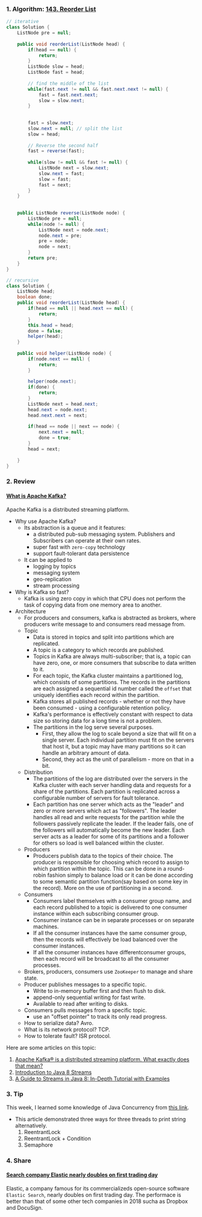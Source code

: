 ### 1. Algorithm: [143. Reorder List](https://leetcode.com/problems/reorder-list/description/)
```Java
// iterative
class Solution {
    ListNode pre = null;
    
    public void reorderList(ListNode head) {
        if(head == null) {
            return;
        }
        ListNode slow = head;
        ListNode fast = head;
        
        // find the middle of the list
        while(fast.next != null && fast.next.next != null) {
            fast = fast.next.next;
            slow = slow.next;
        }
        
        
        fast = slow.next;
        slow.next = null; // split the list
        slow = head;
        
        // Reverse the second half
        fast = reverse(fast);
        
        while(slow != null && fast != null) {
            ListNode next = slow.next;
            slow.next = fast;
            slow = fast;
            fast = next;
        }
    }
    
    
    public ListNode reverse(ListNode node) {
        ListNode pre = null;
        while(node != null) {
            ListNode next = node.next;
            node.next = pre;
            pre = node; 
            node = next;
        }
        return pre;
    }
}

// recursive
class Solution {
    ListNode head;
    boolean done;
    public void reorderList(ListNode head) {
        if(head == null || head.next == null) {
            return;
        }
        this.head = head;
        done = false;
        helper(head);
    }
    
    public void helper(ListNode node) {
        if(node.next == null) {
            return;
        }
        
        helper(node.next);
        if(done) {
            return;
        }
        ListNode next = head.next;
        head.next = node.next;
        head.next.next = next;
        
        if(head == node || next == node) {
            next.next = null;
            done = true;
        }
        head = next;
        
    }
}

```

### 2. Review
#### [What is Apache Kafka?](https://puncsky.com/notes/61-what-is-apache-kafka)<br/>
Apache Kafka is a distributed streaming platform.
  - Why use Apache Kafka?
    - Its abstraction is a queue and it features:
      - a distributed pub-sub messaging system. Publishers and Subscribers can operate at their own rates.
      - super fast with `zero-copy` technology
      - support fault-tolerant data persistence
    - It can be applied to 
      - logging by topics
      - messaging system
      - geo-replication
      - stream processing
  - Why is Kafka so fast?
    - Kafka is using zero copy in which that CPU does not perform the task of copying data from one memory area to another.
  - Architecture
    - For producers and consumers, kafka is abstracted as brokers, where producers write message to and consumers read message from.
    - Topic
      - Data is stored in topics and split into partitions which are replicated.
      - A topic is a category to which records are published. 
      - Topics in Kafka are always multi-subscriber; that is, a topic can have zero, one, or more consumers that subscribe to data written to it.
      - For each topic, the Kafka cluster maintains a partitioned log, which consists of some partitions. The records in the partitions are each assigned a sequential id number called the `offset` that uniquely identifies each record within the partition.
      - Kafka stores all published records - whether or not they have been consumed - using a configurable retention policy. 
      - Kafka's performance is effectively constant with respect to data size so storing data for a long time is not a problem.
      - The partitions in the log serve several purposes.
        - First, they allow the log to scale beyond a size that will fit on a single server. Each individual partition must fit on the servers that host it, but a topic may have many partitions so it can handle an arbitrary amount of data.
        - Second, they act as the unit of parallelism - more on that in a bit.
    - Distribution
      - The partitions of the log are distributed over the servers in the Kafka cluster with each server handling data and requests for a share of the partitions. Each partition is replicated across a configurable number of servers for fault tolerance.
      - Each partition has one server which acts as the "leader" and zero or more servers which act as "followers". The leader handles all read and write requests for the partition while the followers passively replicate the leader. If the leader fails, one of the followers will automatically become the new leader. Each server acts as a leader for some of its partitions and a follower for others so load is well balanced within the cluster.
    - Producers
      - Producers publish data to the topics of their choice. The producer is responsible for choosing which record to assign to which partition within the topic. This can be done in a round-robin fashion simply to balance load or it can be done according to some semantic partition function(say based on some key in the record). More on the use of partitioning in a second.
    - Consumers
      - Consumers label themselves with a consumer group name, and each record published to a topic is delivered to one consumer instance within each subscribing consumer group. 
      - Consumer instance can be in separate processes or on separate machines.
      - If all the consumer instances have the same consumer group, then the records will effectively be load balanced over the consumer instances.
      - If all the consumer instances have differentconsumer groups, then each record will be broadcast to all the consumer processes.
    - Brokers, producers, consumers use `ZooKeeper` to manage and share state.
    - Producer publishes messages to a specific topic.
      - Write to in-memory buffer first and then flush to disk.
      - append-only sequential writing for fast write.
      - Available to read after writing to disks.
    - Consumers pulls messages from a specific topic.
      - use an "offset pointer" to track its only read progress.
    - How to serialize data? Avro.
    - What is its network protocol? TCP.
    - How to tolerate fault? ISR protocol.

Here are some articles on this topic:
  1. [Apache Kafka® is a distributed streaming platform. What exactly does that mean?](https://kafka.apache.org/intro)<br/>
  2. [Introduction to Java 8 Streams](https://www.baeldung.com/java-8-streams-introduction)<br/>
  3. [A Guide to Streams in Java 8: In-Depth Tutorial with Examples](https://stackify.com/streams-guide-java-8/)<br/>

### 3. Tip
This week, I learned some knowledge of Java Concurrency from [this link](https://blog.csdn.net/xiaokang123456kao/article/details/77331878).
  - This article demonstrated three ways for three threads to print string alternatively.
    1. ReentrantLock
    2. ReentrantLock + Condition
    3. Semaphore

### 4. Share
#### [Search company Elastic nearly doubles on first trading day](https://www.cnbc.com/2018/10/05/elastic-estc-ipo-stock-makes-debut-on-nyse.html)<br/>
  Elastic, a company famous for its commercializeds open-source software `Elastic Search`, nearly doubles on first trading day. The performace is better than that of some other tech companies in 2018 sucha as Dropbox and DocuSign.


  
  
  
  
  
  
  
